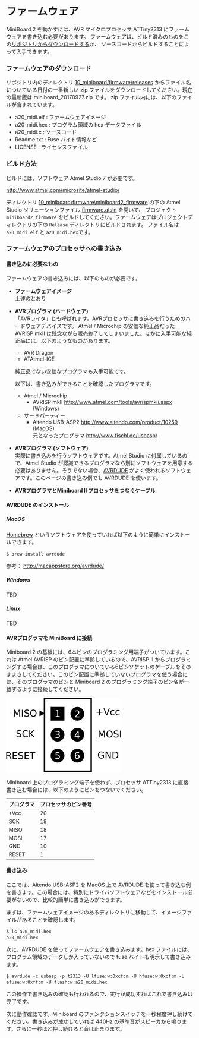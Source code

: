 # ファームウェア

MiniBoard 2 を動かすには、AVR マイクロプロセッサ ATTiny2313 にファームウェアを書き込む必要があります。
ファームウェアは、ビルド済みのものをこの[リポジトリからダウンロードする](../firmware/releases/miniboard_20170927.zip)か、
ソースコードからビルドすることによって入手できます。

### ファームウェアのダウンロード
リポジトリ内のディレクトリ [10_miniboard/firmware/releases](../firmware/releases/)
からファイル名についている日付の一番新しい zip ファイルをダウンロードしてください。現在の最新版は miniboard_20170927.zip です。
zip ファイル内には、以下のファイルが含まれています。
- a20_midi.elf : ファームウェアイメージ 
- a20_midi.hex : プログラム領域の hex データファイル
- a20_midi.c : ソースコード
- Readme.txt : Fuse バイト情報など
- LICENSE : ライセンスファイル

### ビルド方法

ビルドには、ソフトウェア Atmel Studio 7 が必要です。

http://www.atmel.com/microsite/atmel-studio/

ディレクトリ [10_miniboard\firmware\miniboard2_firmware](../firmware/miniboard2_firmware) の下の Atmel Studio ソリューションファイル [firmware.atsln](../firmware/firmware.atsln) を開いて、
プロジェクト `miniboard2_firmware` をビルドしてください。ファームウェアはプロジェクトディレクトリの下の `Release` ディレクトリにビルドされます。
ファイル名は `a20_midi.elf` と `a20_midi.hex`です。

### ファームウェアのプロセッサへの書き込み

#### 書き込みに必要なもの

ファームウェアの書き込みには、以下のものが必要です。

- **ファームウェアイメージ** <br />
  上述のとおり

- **AVRプログラマ (ハードウェア)** <br />
  「AVRライタ」とも呼ばれます。AVRプロセッサに書き込みを行うためのハードウェアデバイスです。
  Atmel / Microchip の安価な純正品だった AVRISP mkII は残念ながら販売終了してしまいました。ほかに入手可能な純正品には、以下のようなものがあります。

  - AVR Dragon
  - ATAtmel-ICE

  純正品でない安価なプログラマも入手可能です。

  以下は、書き込みができることを確認したプログラマです。

  - Atmel / Microchip <br />
    - AVRISP mkII http://www.atmel.com/tools/avrispmkii.aspx (Windows)
  - サードパーティー <br />
    - Aitendo USB-ASP2 http://www.aitendo.com/product/10259 (MacOS)<br />
      元となったプログラマ http://www.fischl.de/usbasp/

- **AVRプログラマ (ソフトウェア)** <br />
  実際に書き込みを行うソフトウェアです。Atmel Studio に付属しているので、Atmel Studio が認識できるプログラマなら別にソフトウェアを用意する必要はありません。そうでない場合、[AVRDUDE](http://www.nongnu.org/avrdude/) がよく使われるソフトウェアです。このページの書き込み例でも AVRDUDE を使います。

- **AVRプログラマとMiniboard II プロセッサをつなぐケーブル**

#### AVRDUDE のインストール

##### MacOS

[Homebrew](https://brew.sh/) というソフトウェアを使っていれば以下のように簡単にインストールできます。

```
$ brew install avrdude
```

参考： http://macappstore.org/avrdude/

##### Windows

TBD

##### Linux

TBD

#### AVRプログラマを MiniBoard に接続

Miniboard 2 の基板には、6本ピンのプログラミング用端子がついています。これは Atmel AVRISP のピン配置に準拠しているので、AVRISP II からプログラミングする場合は、このプログラマについている6ピンソケットのケーブルをそのままさしてください。このピン配置に準拠していないプログラマを使う場合には、そのプログラマのピンと Miniboard 2 のプログラミング端子のピン名が一致するように接続してください。

![target_pinout](target_pinout.png)

Miniboard 上のプログラミング端子を使わず、プロセッサ ATTiny2313 に直接書き込む場合には、以下のようにピンをつないでください。

| プログラマ | プロセッサのピン番号 |
| ----- | ---------- |
| +Vcc  | 20         |
| SCK   | 19         |
| MISO  | 18         |
| MOSI  | 17         |
| GND   | 10         |
| RESET | 1          |

#### 書き込み

ここでは、Aitendo USB-ASP2 を MacOS 上で AVRDUDE を使って書き込む例を書きます。この場合には、特別にドライバソフトウェアなどをインストール必要がないので、比較的簡単に書き込みができます。

まずは、ファームウェアイメージのあるディレクトリに移動して、イメージファイルがあることを確認します。

```
$ ls a20_midi.hex
a20_midi.hex
```

次に、AVRDUDE を使ってファームウェアを書き込みます。hex ファイルには、プログラム領域のデータしか入っていないので fuse バイトも明示して書き込みます。

```
$ avrdude -c usbasp -p t2313 -U lfuse:w:0xcf:m -U hfuse:w:0xdf:m -U efuse:w:0xff:m -U flash:w:a20_midi.hex
```

この操作で書き込みの確認も行われるので、実行が成功すればこれで書き込みは完了です。

次に動作確認です。Miniboard のファンクションスイッチを一秒程度押し続けてください。書き込みが成功していれば 440Hz の基準音がスピーカから鳴ります。さらに一秒ほど押し続けると音は止まります。
